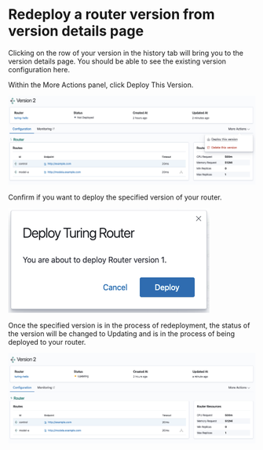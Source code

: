 # Redeploy a router version from version details page

Clicking on the row of your version in the history tab will bring you to the version details page. You should be able to see the existing version configuration here.

Within the More Actions panel, click Deploy This Version.

![](../../.gitbook/assets/deploy_version_action.png)

Confirm if you want to deploy the specified version of your router.

![](../../.gitbook/assets/redeploy_version_modal.png)
 
Once the specified version is in the process of redeployment, the status of the version will be changed to Updating and is in the process of being deployed to your router.

![](../../.gitbook/assets/redeploy_version_config.png)
